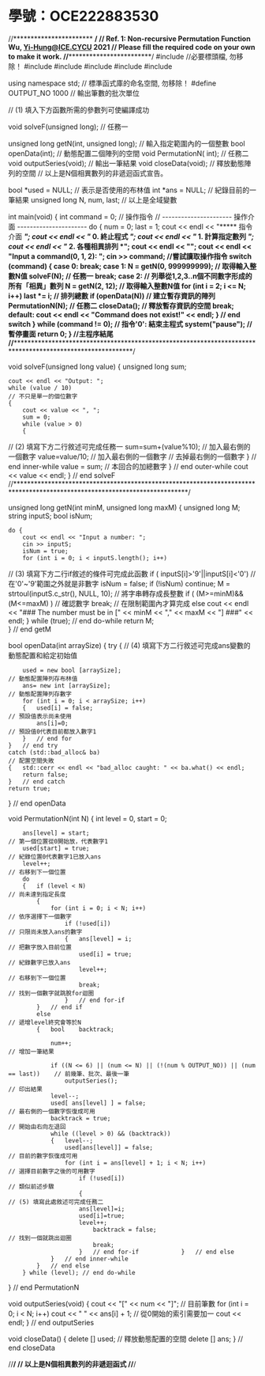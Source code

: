 # 學號：OCE222883530
//*********************** ************************************************************************/
// Ref. 1: Non-recursive Permutation Function Wu, Yi-Hung@ICE.CYCU    2021
// Please fill the required code on your own to make it work.
//************************************************************************************************/
#include <iostream>															        //必要標頭檔, 勿移除！
#include <iomanip>
#include <new>
#include <cstdio>
#include <cstdlib>
#include <string>

using namespace std;																// 標準函式庫的命名空間, 勿移除！
#define OUTPUT_NO   1000															// 輸出筆數的批次單位 

// (1) 填入下方函數所需的參數列可使編譯成功 

void solveF(unsigned long);																		// 任務一

unsigned long getN(int, unsigned long);																// 輸入指定範圍內的一個整數 
bool openData(int);																	// 動態配置二個陣列的空間 
void PermutationN( int);																// 任務二
void outputSeries(void);															// 輸出一筆結果 
void closeData(void);																// 釋放動態陣列的空間 
// 以上是N個相異數列的非遞迴函式宣告。

bool            *used = NULL;														// 表示是否使用的布林值 
int             *ans = NULL;														// 紀錄目前的一筆結果 
unsigned long   N, num, last;
// 以上是全域變數

int main(void)
{   int     command = 0;													   		// 操作指令
// ---------------------- 操作介面 ----------------------
    do {    num = 0;
            last = 1;
            cout << endl << "***** 指令介面 *****";
            cout << endl << "* 0. 終止程式      *";
            cout << endl << "* 1. 計算指定數列  *";
            cout << endl << "* 2. 各種相異排列  *";
            cout << endl << "********************";
			cout << endl << "Input a command(0, 1, 2): ";
	    	cin >> command;															//嘗試讀取操作指令
            switch (command)
			{	case 0: break;
			    case 1: N = getN(0, 999999999);                                 	// 取得輸入整數N值
                        solveF(N);													// 任務一
                        break;
			    case 2:	// 列舉從1,2,3..n個不同數字形成的所有「相異」數列
                        N = getN(2, 12);                                        	// 取得輸入整數N值
                        for (int i = 2; i <= N; i++)
                            last *= i;												// 排列總數
                        if (openData(N))                                      		// 建立暫存資訊的陣列
                            PermutationN(N);										// 任務二
                        closeData();                                             	// 釋放暫存資訊的空間
                        break;
                default: cout << endl << "Command does not exist!" << endl;
			}	// end switch
    } while (command != 0); 													 	// 指令'0': 結束主程式
	system("pause");																// 暫停畫面
    return 0;
}	//主程序結尾
//**************************************************************************************************************************/

void solveF(unsigned long value)
{   unsigned long sum;

    cout << endl << "Output: ";
    while (value / 10)																// 不只是單一的個位數字 
    {
        cout << value << ", ";
        sum = 0;
        while (value > 0)
        {
// (2) 填寫下方二行敘述可完成任務一 
            sum=sum+(value%10);																		// 加入最右側的一個數字 
             value=value/10; 																	// 加入最右側的一個數字 
                			            														// 去掉最右側的一個數字 
        }   // end inner-while
        value = sum;																// 本回合的加總數字 
    }   // end outer-while
    cout << value << endl;
}   // end solveF
//**************************************************************************************************************************/

unsigned long getN(int minM, unsigned long maxM)
{   unsigned long   M;
    string          inputS;
    bool            isNum;

    do {
        cout << endl << "Input a number: ";
        cin >> inputS;
        isNum = true;
        for (int i = 0; i < inputS.length(); i++)
// (3) 填寫下方二行if敘述的條件可完成此函數 
            if ( inputS[i]>'9'||inputS[i]<'0')																// 在'0'~'9'範圍之外就是非數字 
                isNum = false;
        if (!isNum)
            continue;
        M = strtoul(inputS.c_str(), NULL, 10);										// 將字串轉存成長整數 
        if ( (M>=minM)&&(M<=maxM) )																	// 確認數字 
            break;																	// 在限制範圍內才算完成 
        else
            cout << endl << "### The number must be in [" << minM << "," << maxM << "] ###" << endl;
    } while (true);   // end do-while
    return M;										                           	
}   // end getM

bool openData(int arraySize)
{   try {
	// (4) 填寫下方二行敘述可完成ans變數的動態配置和給定初始值 
    
        used = new bool [arraySize];												// 動態配置陣列存布林值
        ans= new int [arraySize];													// 動態配置陣列存數字
        for (int i = 0; i < arraySize; i++)
        {   used[i] = false;														// 預設值表示尚未使用 
            ans[i]=0;																// 預設值0代表目前都放入數字1
        }   // end for
    }	// end try
    catch (std::bad_alloc& ba)														// 配置空間失敗
    {   std::cerr << endl << "bad_alloc caught: " << ba.what() << endl;
        return false;
    }   // end catch
    return true; 
}   // end openData

void PermutationN(int N)
{   int level = 0, start = 0;

        ans[level] = start;															// 第一個位置從0開始放，代表數字1
        used[start] = true;															// 紀錄位置0代表數字1已放入ans
        level++;																	// 右移到下一個位置
        do
        {   if (level < N)															// 尚未達到指定長度
            {
                for (int i = 0; i < N; i++)											// 依序選擇下一個數字
                    if (!used[i])													// 只限尚未放入ans的數字
                    {   ans[level] = i;												// 把數字放入目前位置
                        used[i] = true;												// 紀錄數字已放入ans 
                        level++;													// 右移到下一個位置
                        break;														// 找到一個數字就跳脫for迴圈 
                    }   // end for-if
            }   // end if
            else																	// 遞增level終究會等於N
            {   bool	backtrack;

                num++;																// 增加一筆結果 

                if ((N <= 6) || (num <= N) || (!(num % OUTPUT_NO)) || (num == last))	// 前幾筆、批次、最後一筆 
                    outputSeries();													// 印出結果
                level--;
                used[ ans[level] ] = false;                                      	// 最右側的一個數字恢復成可用 
                backtrack = true;													// 開始由右向左退回 
                while ((level > 0) && (backtrack))
                {   level--;
                    used[ans[level]] = false;                             			// 目前的數字恢復成可用 
                    for (int i = ans[level] + 1; i < N; i++)              			// 選擇目前數字之後的可用數字
                        if (!used[i])												// 類似前述步驟 
                        {   
	// (5) 填寫此處敘述可完成任務二 
	                    ans[level]=i;
                        used[i]=true;
                        level++;
                            backtrack = false;										// 找到一個就跳出迴圈 
                            break;
                        }   // end for-if            }   // end else
                }   // end inner-while
            }   // end else
        } while (level); // end do-while
}   // end PermutationN

void outputSeries(void)
{
    cout << "[" << num << "]";														// 目前筆數 
    for (int i = 0; i < N; i++)
        cout << " " << ans[i] + 1;													// 從0開始的索引需要加一 
    cout << endl;
}   // end outputSeries

void closeData()
{   delete [] used;																	// 釋放動態配置的空間 
	delete [] ans;
}   // end closeData

//**************************************************************************************************************************/
// 以上是N個相異數列的非遞迴函式
//**************************************************************************************************************************/
